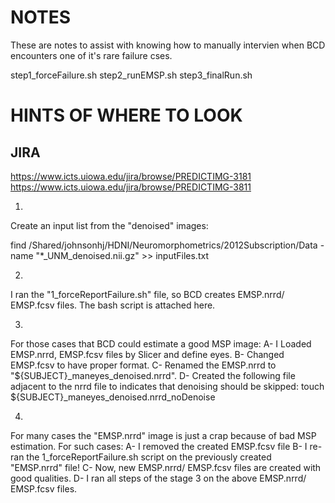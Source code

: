 NOTES
================

These are notes to assist with knowing how to manually intervien when BCD
encounters one of it's rare failure cses.

step1_forceFailure.sh
step2_runEMSP.sh
step3_finalRun.sh


HINTS OF WHERE TO LOOK
==============================
JIRA
----
https://www.icts.uiowa.edu/jira/browse/PREDICTIMG-3181
https://www.icts.uiowa.edu/jira/browse/PREDICTIMG-3811


1)
Create an input list from the "denoised" images:

find /Shared/johnsonhj/HDNI/Neuromorphometrics/2012Subscription/Data -name "*_UNM_denoised.nii.gz" >> inputFiles.txt

2)
I ran the "1_forceReportFailure.sh" file, so BCD creates EMSP.nrrd/ EMSP.fcsv files. The bash script is attached here.

3)
For those cases that BCD could estimate a good MSP image:
A- I Loaded EMSP.nrrd, EMSP.fcsv files by Slicer and define eyes.
B- Changed EMSP.fcsv to have proper format.
C- Renamed the EMSP.nrrd to "${SUBJECT}_maneyes_denoised.nrrd".
D- Created the following file adjacent to the nrrd file to indicates that denoising should be skipped:
touch ${SUBJECT}_maneyes_denoised.nrrd_noDenoise

4)
For many cases the "EMSP.nrrd" image is just a crap because of bad MSP estimation.
For such cases:
A- I removed the created EMSP.fcsv file
B- I re-ran the 1_forceReportFailure.sh script on the previously created "EMSP.nrrd" file!
C- Now, new EMSP.nrrd/ EMSP.fcsv files are created with good qualities.
D- I ran all steps of the stage 3 on the above EMSP.nrrd/ EMSP.fcsv files.
